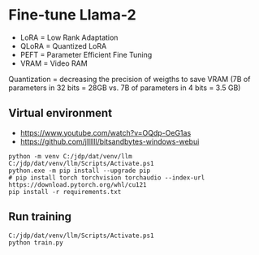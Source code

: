 # Fine-tune Llama-2

- LoRA = Low Rank Adaptation
- QLoRA = Quantized LoRA
- PEFT = Parameter Efficient Fine Tuning
- VRAM = Video RAM

Quantization = decreasing the precision of weigths to save VRAM (7B of parameters in 32 bits = 28GB vs. 7B of parameters in 4 bits = 3.5 GB)

## Virtual environment

- https://www.youtube.com/watch?v=OQdp-OeG1as
- https://github.com/jllllll/bitsandbytes-windows-webui

```pwsh
python -m venv C:/jdp/dat/venv/llm
C:/jdp/dat/venv/llm/Scripts/Activate.ps1
python.exe -m pip install --upgrade pip
# pip install torch torchvision torchaudio --index-url https://download.pytorch.org/whl/cu121
pip install -r requirements.txt
```

## Run training

```pwsh
C:/jdp/dat/venv/llm/Scripts/Activate.ps1
python train.py
```